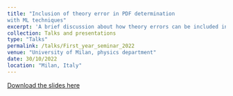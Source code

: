 ```yaml
---
title: "Inclusion of theory error in PDF determination 
with ML techniques"
excerpt: 'A brief discussion about how theory errors can be included in PDF fits and why they should be.' 
collection: Talks and presentations
type: "Talks"
permalink: /talks/First_year_seminar_2022
venue: "University of Milan, physics department"
date: 30/10/2022
location: "Milan, Italy"
---
```


[Download the slides here](https://andreab1997.github.io/files/1st_year_workshop_barontini.pdf.pdf)

